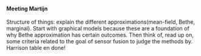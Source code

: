 #### Meeting Martijn
Structure of things: explain the different approximations(mean-field, Bethe, marginal). Start with graphical models because these are a foundation of why Bethe approximation has certain outcomes. Then think of, read up on, some criteria related to the goal of sensor fusion to judge the methods by. Harrison table en done!